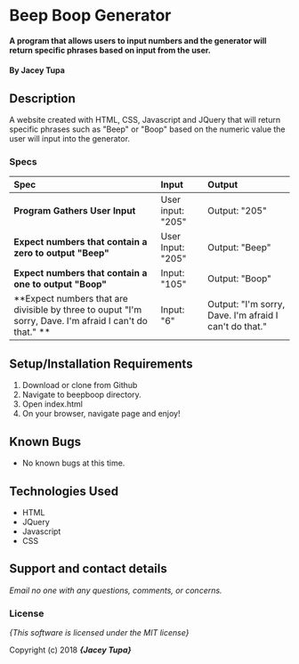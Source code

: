 # Beep Boop Generator

#### A program that allows users to input numbers and the generator will return specific phrases based on input from the user.

#### By **Jacey Tupa**

## Description

A website created with HTML, CSS, Javascript and JQuery that will return specific phrases such as "Beep" or "Boop" based on the numeric value the user will input into the generator.


### Specs
| Spec | Input | Output |
| :-------------     | :------------- | :------------- |
| **Program Gathers User Input** | User input: "205" | Output: "205" |
| **Expect numbers that contain a zero to output "Beep"**| User Input: "205" | Output: "Beep" |
| **Expect numbers that contain a one to output "Boop"**| Input: "105" | Output: "Boop" |
| **Expect numbers that are divisible by three to ouput "I'm sorry, Dave. I'm afraid I can't do that." ** | Input: "6" | Output: "I'm sorry, Dave. I'm afraid I can't do that." |

## Setup/Installation Requirements

1. Download or clone from Github
2. Navigate to beepboop directory.
3. Open index.html
4. On your browser, navigate page and enjoy!

## Known Bugs
* No known bugs at this time.

## Technologies Used
  * HTML
  * JQuery
  * Javascript
  * CSS

## Support and contact details

_Email no one with any questions, comments, or concerns._

### License

*{This software is licensed under the MIT license}*

Copyright (c) 2018 **_{Jacey Tupa}_**
